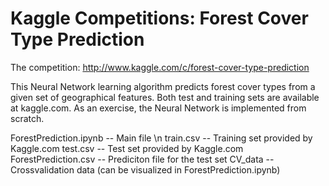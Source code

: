 Kaggle Competitions: Forest Cover Type Prediction
========

The competition: http://www.kaggle.com/c/forest-cover-type-prediction

This Neural Network learning algorithm predicts forest cover types from a given set of geographical features. Both test and training sets are available at kaggle.com. As an exercise, the Neural Network is implemented from scratch. 

ForestPrediction.ipynb -- Main file \n
train.csv -- Training set provided by Kaggle.com
test.csv -- Test set provided by Kaggle.com
ForestPrediction.csv -- Prediciton file for the test set
CV_data -- Crossvalidation data (can be visualized in ForestPrediction.ipynb)
